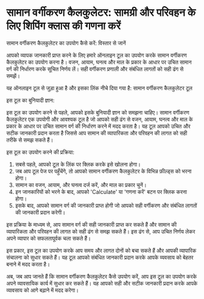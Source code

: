 सामान वर्गीकरण कैलकुलेटर: सामग्री और परिवहन के लिए शिपिंग क्लास की गणना करें
============================================================================

सामान वर्गीकरण कैलकुलेटर का उपयोग कैसे करें: विस्तार से जानें

आपको व्यापक जानकारी प्राप्त करने के लिए हमारे ऑनलाइन टूल का उपयोग करके सामान वर्गीकरण कैलकुलेटर का उपयोग करना है। वजन, आयाम, घनत्व और माल के प्रकार के आधार पर उचित सामान वर्ग की निर्धारण करके सूचित निर्णय लें। सही वर्गीकरण प्रणाली और संबंधित लागतों को सही ढंग से समझें।

यह ऑनलाइन टूल से जुड़ा हुआ है और इसका लिंक नीचे दिया गया है: सामान वर्गीकरण कैलकुलेटर टूल

इस टूल का बुनियादी ज्ञान:

इस टूल का उपयोग करने से पहले, आपको इसके बुनियादी ज्ञान को समझना चाहिए। सामान वर्गीकरण कैलकुलेटर एक उपयोगी और आवश्यक टूल है जो आपको सही ढंग से वजन, आयाम, घनत्व और माल के प्रकार के आधार पर उचित सामान वर्ग की निर्धारण करने में मदद करता है। यह टूल आपको उचित और सटीक जानकारी प्रदान करता है जिससे आप सामान की व्यापारिकता और परिवहन की लागत को सही तरीके से समझ सकते हैं।

इस टूल का उपयोग करने की प्रक्रिया:

1. सबसे पहले, आपको टूल के लिंक पर क्लिक करके इसे खोलना होगा।
2. जब आप टूल पेज पर पहुँचेंगे, तो आपको सामान वर्गीकरण कैलकुलेटर के विभिन्न फ़ील्ड्स को भरना होगा।
3. सामान का वजन, आयाम, और घनत्व दर्ज करें, और माल का प्रकार चुनें।
4. इन जानकारियों को भरने के बाद, आपको 'Calculate' या 'गणना करें' बटन पर क्लिक करना होगा।
5. इसके बाद, आपको सामान वर्ग की जानकारी प्राप्त होगी जो आपको सही वर्गीकरण और संबंधित लागतों की जानकारी प्रदान करेगी।

इस प्रक्रिया के माध्यम से, आप सामान वर्ग की सही जानकारी प्राप्त कर सकते हैं और सामान की व्यापारिकता और परिवहन की लागत को सही ढंग से समझ सकते हैं। इस ढंग से, आप उचित निर्णय लेकर अपने व्यापार को सफलतापूर्वक चला सकते हैं।

इस प्रकार, इस टूल का उपयोग करके आप समय और लागत दोनों को बचा सकते हैं और आपकी व्यापारिक संचालना को सुधार सकते हैं। यह टूल आपको संबंधित जानकारी प्रदान करके आपके व्यवसाय को बेहतर बनाने में मदद करता है।

अब, जब आप जानते हैं कि सामान वर्गीकरण कैलकुलेटर कैसे उपयोग करें, आप इस टूल का उपयोग करके अपने व्यावसायिक कार्य में सुधार कर सकते हैं। यह आपको सही और सटीक जानकारी प्रदान करके आपके व्यावसाय को आगे बढ़ाने में मदद करेगा।